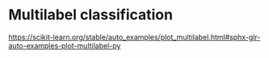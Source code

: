 # **Multilabel classification**
https://scikit-learn.org/stable/auto_examples/plot_multilabel.html#sphx-glr-auto-examples-plot-multilabel-py
